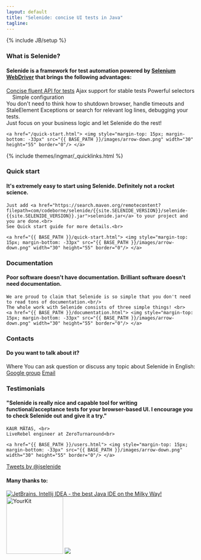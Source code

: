 ```yaml
---
layout: default
title: "Selenide: concise UI tests in Java"
tagline:
---
```

{% include JB/setup %}

<script>
  $(function(){
    function showNewsLine(newsLine) {
      newsLine.effect( "slide", "slow" );
      newsLine.effect( "shake", "slow" );
    }

    $("header .news .news-line").each(function(i, newsLine) {
      setTimeout(function() {
        showNewsLine($(newsLine));
      }, 500 + i * 1000);
    });
  });
</script>

<div class="short wiki">
  <div class="wrapper-color-content">
    <h3>What is Selenide?</h3>
    <h4>Selenide is a framework for test automation powered by <a href="https://docs.seleniumhq.org/projects/webdriver/" target="_blank">Selenium WebDriver</a> that brings the following advantages:</h4>
    <div class="highlights">
      <a href="/documentation.html">Concise fluent API for tests</a>
      <span>Ajax support for stable tests</span>
      <span>Powerful selectors</span>
      <span>Simple configuration</span>
    </div>
    You don't need to think how to shutdown browser, handle timeouts and StaleElement Exceptions or search for relevant log lines, debugging your tests.<br>
    Just focus on your business logic and let Selenide do the rest!<br>

    <a href="/quick-start.html"> <img style="margin-top: 15px; margin-bottom: -33px" src="{{ BASE_PATH }}/images/arrow-down.png" width="30" height="55" border="0"/> </a>
  </div>
</div>

{% include themes/ingmar/_quicklinks.html %}


<div class="short howto">
  <div class="wrapper-color-content">
    <h3>Quick start</h3>
    <h4>It's extremely easy to start using Selenide. Definitely not a rocket science.</h4>

    Just add <a href="https://search.maven.org/remotecontent?filepath=com/codeborne/selenide/{{site.SELENIDE_VERSION}}/selenide-{{site.SELENIDE_VERSION}}.jar">selenide.jar</a> to your project and you are done.<br>
    See Quick start guide for more details.<br>

    <a href="{{ BASE_PATH }}/quick-start.html"> <img style="margin-top: 15px; margin-bottom: -33px" src="{{ BASE_PATH }}/images/arrow-down.png" width="30" height="55" border="0"/> </a>
  </div>
</div>

<div class="short docs">
  <div class="wrapper-color-content">
    <h3>Documentation</h3>
    <h4>Poor software <span class="bold">doesn't have</span> documentation.
    Brilliant software <span class="bold">doesn't need</span> documentation.</h4>

    We are proud to claim that Selenide is so simple that you don't need to read tons of documentation.<br/>
    The whole work with Selenide consists of three simple things! <br>
    <a href="{{ BASE_PATH }}/documentation.html"> <img style="margin-top: 15px; margin-bottom: -33px" src="{{ BASE_PATH }}/images/arrow-down.png" width="30" height="55" border="0"/> </a>
  </div>
</div>

<div class="short feedback">
<div class="wrapper-color-content">

  <h3>Contacts</h3>
  <h4>Do you want to talk about it?</h4>

  <div>Where You can ask question or discuss any topic about Selenide in English:</div>
  <div class="highlights">
    <a href="mailto:selenide@googlegroups.com">Google group</a>
    <a href="mailto:info@selenide.org">Email</a>
  </div>

</div></div>

<div class="short testimonials">
  <div class="wrapper-color-content">
    <h3>Testimonials</h3>
    <h4>"Selenide is really nice and capable tool for writing functional/acceptance tests for your browser-based UI. I encourage you to check Selenide out and give it a try."</h4>

    KAUR MÄTAS, <br>
    LiveRebel engineer at ZeroTurnaround<br>

    <a href="{{ BASE_PATH }}/users.html"> <img style="margin-top: 15px; margin-bottom: -33px" src="{{ BASE_PATH }}/images/arrow-down.png" width="30" height="55" border="0"/> </a>
  </div>
</div>

<div class="short">
  <a class="twitter-timeline" href="https://twitter.com/jselenide" data-widget-id="397446026996359168">Tweets by @jselenide</a>
  <script>
    $(function() {
      !function(d,s,id){var js,fjs=d.getElementsByTagName(s)[0],p=/^http:/.test(d.location)?'http':'https';if(!d.getElementById(id)){js=d.createElement(s);js.id=id;js.src=p+"://platform.twitter.com/widgets.js";fjs.parentNode.insertBefore(js,fjs);}}(document,"script","twitter-wjs");
    });
    </script>
</div>

<a name="thanks"></a>
<div class="short thanks">
  <h4>Many thanks to:</h4>
  <a href="https://www.jetbrains.com/?from=selenide.org"><img src="{{BASE_PATH}}/images/jetbrains.svg" alt="JetBrains. Intellij IDEA - the best Java IDE on the Milky Way!"></a>
  <img src="{{BASE_PATH}}/images/yourkit.png" target="_blank" alt="YourKit" style="width: 150px;"/>
  <img src="https://www.browserstack.com/images/mail/browserstack-logo-footer.png"/>
</div>
